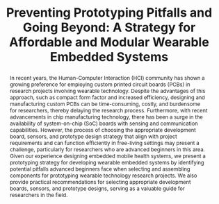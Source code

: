 ---
number: 1
title: "Preventing Prototyping Pitfalls and Going Beyond: A Strategy for Affordable and Modular Wearable Embedded Systems"

author0_name: Glenn Fernandes
author0_affiliation: Northwestern University

author1_name: Mahdi Pedram
author1_affiliation: Northwestern University

author2_name: Nabil Alshurafa
author2_affiliation: Northwestern University


abstract: "In recent years, the Human-Computer Interaction (HCI) community has shown a growing preference for employing custom printed circuit boards (PCBs) in research projects involving wearable technology. Despite the advantages of this approach, such as compact form factor and increased efficiency, designing and manufacturing custom PCBs can be time-consuming, costly, and burdensome for researchers, thereby delaying the research process. Furthermore, with recent advancements in chip manufacturing technology, there has been a surge in the availability of system-on-chip (SoC) boards with sensing and communication capabilities. However, the process of choosing the appropriate development board, sensors, and prototype design strategy that align with project requirements and can function efficiently in free-living settings may present a challenge, particularly for researchers who are advanced beginners in this area. Given our experience designing embedded mobile health systems, we present a prototyping strategy for developing wearable embedded systems by identifying potential pitfalls advanced beginners face when selecting and assembling components for prototyping wearable technology research projects. We also provide practical recommendations for selecting appropriate development boards, sensors, and prototype designs, serving as a valuable guide for researchers in the field."

pdf: electrofab23-final1.pdf
---